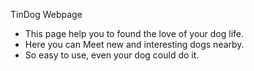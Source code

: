 TinDog Webpage
- This page help you to found the love of your dog life.
- Here you can Meet new and interesting dogs nearby.
- So easy to use, even your dog could do it.
